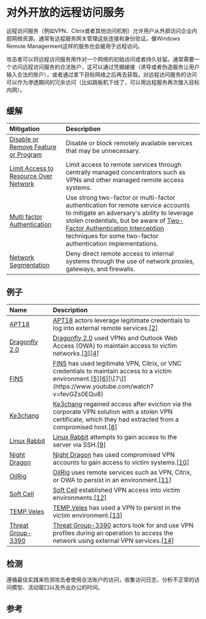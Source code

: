 # 对外开放的远程访问服务

远程访问服务（例如VPN、Citrix或者其他访问机制）允许用户从外部访问企业内部网络资源。通常有远程服务网关管理这些连接和身份验证。像Windows Remote Managerment这样的服务也会被用于远程访问。

攻击者可以将远程访问服务用作对一个网络的初始访问或者持久驻留。通常需要一个访问远程访问服务的合法账户，这可以通过凭据嫁接（诱导或者伪造服务让用户输入合法的账户），或者通过拿下目标网络之后再去获取。对远程访问服务的访问可以作为渗透期间的冗余访问（比如跳板机下线了，可以用远程服务再次接入目标内网）。

## 缓解

| Mitigation | Description |
| :--- | :--- |
| [Disable or Remove Feature or Program](https://attack.mitre.org/mitigations/M1042) | Disable or block remotely available services that may be unnecessary. |
| [Limit Access to Resource Over Network](https://attack.mitre.org/mitigations/M1035) | Limit access to remote services through centrally managed concentrators such as VPNs and other managed remote access systems. |
| [Multi factor Authentication](https://attack.mitre.org/mitigations/M1032) | Use strong two-factor or multi-factor authentication for remote service accounts to mitigate an adversary's ability to leverage stolen credentials, but be aware of [Two-Factor Authentication Interception](https://attack.mitre.org/techniques/T1111) techniques for some two-factor authentication implementations. |
| [Network Segmentation](https://attack.mitre.org/mitigations/M1030) | Deny direct remote access to internal systems through the use of network proxies, gateways, and firewalls. |

## 例子

| Name | Description |
| :--- | :--- |
| [APT18](https://attack.mitre.org/groups/G0026) | [APT18](https://attack.mitre.org/groups/G0026) actors leverage legitimate credentials to log into external remote services.[\[2\]](https://www.rsaconference.com/writable/presentations/file_upload/hta-f02-detecting-and-responding-to-advanced-threats-within-exchange-environments.pdf) |
| [Dragonfly 2.0](https://attack.mitre.org/groups/G0074) | [Dragonfly 2.0](https://attack.mitre.org/groups/G0074) used VPNs and Outlook Web Access \(OWA\) to maintain access to victim networks.[\[3\]](https://www.us-cert.gov/ncas/alerts/TA18-074A)[\[4\]](https://www.us-cert.gov/ncas/alerts/TA17-293A) |
| [FIN5](https://attack.mitre.org/groups/G0053) | [FIN5](https://attack.mitre.org/groups/G0053) has used legitimate VPN, Citrix, or VNC credentials to maintain access to a victim environment.[\[5\]](https://www2.fireeye.com/WBNR-Are-you-ready-to-respond.html)[\[6\]](https://www.darkreading.com/analytics/prolific-cybercrime-gang-favors-legit-login-credentials/d/d-id/1322645?)[\[7\]](https://www.youtube.com/watch?v=fevGZs0EQu8) |
| [Ke3chang](https://attack.mitre.org/groups/G0004) | [Ke3chang](https://attack.mitre.org/groups/G0004) regained access after eviction via the corporate VPN solution with a stolen VPN certificate, which they had extracted from a compromised host.[\[8\]](https://www.nccgroup.trust/uk/about-us/newsroom-and-events/blogs/2018/march/apt15-is-alive-and-strong-an-analysis-of-royalcli-and-royaldns/) |
| [Linux Rabbit](https://attack.mitre.org/software/S0362) | [Linux Rabbit](https://attack.mitre.org/software/S0362) attempts to gain access to the server via SSH.[\[9\]](https://www.anomali.com/blog/pulling-linux-rabbit-rabbot-malware-out-of-a-hat) |
| [Night Dragon](https://attack.mitre.org/groups/G0014) | [Night Dragon](https://attack.mitre.org/groups/G0014) has used compromised VPN accounts to gain access to victim systems.[\[10\]](https://securingtomorrow.mcafee.com/wp-content/uploads/2011/02/McAfee_NightDragon_wp_draft_to_customersv1-1.pdf) |
| [OilRig](https://attack.mitre.org/groups/G0049) | [OilRig](https://attack.mitre.org/groups/G0049) uses remote services such as VPN, Citrix, or OWA to persist in an environment.[\[11\]](https://www.brighttalk.com/webcast/10703/296317/apt34-new-targeted-attack-in-the-middle-east) |
| [Soft Cell](https://attack.mitre.org/groups/G0093) | [Soft Cell](https://attack.mitre.org/groups/G0093) established VPN access into victim environments.[\[12\]](https://www.cybereason.com/blog/operation-soft-cell-a-worldwide-campaign-against-telecommunications-providers) |
| [TEMP.Veles](https://attack.mitre.org/groups/G0088) | [TEMP.Veles](https://attack.mitre.org/groups/G0088) has used a VPN to persist in the victim environment.[\[13\]](https://www.fireeye.com/blog/threat-research/2019/04/triton-actor-ttp-profile-custom-attack-tools-detections.html) |
| [Threat Group-3390](https://attack.mitre.org/groups/G0027) | [Threat Group-3390](https://attack.mitre.org/groups/G0027) actors look for and use VPN profiles during an operation to access the network using external VPN services.[\[14\]](https://www.secureworks.com/research/threat-group-3390-targets-organizations-for-cyberespionage) |

## 检测

遵循最佳实践来检测攻击者使用合法账户的访问，收集访问日志，分析不正常的访问模型、活动窗口以及外出办公的时间。

## 参考



